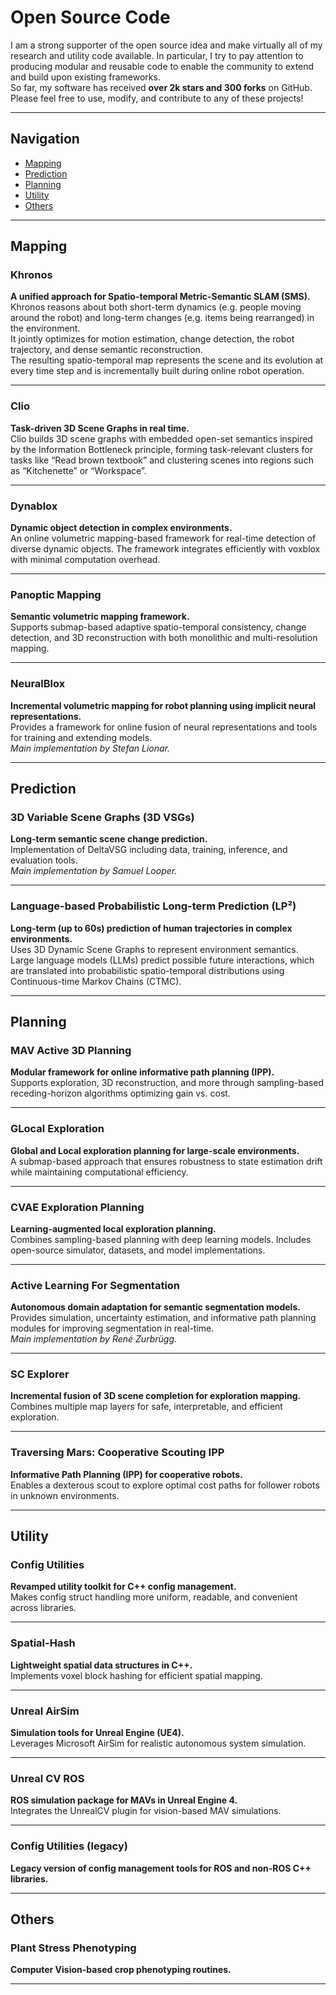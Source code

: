 # Open Source Code

I am a strong supporter of the open source idea and make virtually all of my research and utility code available. In particular, I try to pay attention to producing modular and reusable code to enable the community to extend and build upon existing frameworks.  
So far, my software has received **over 2k stars and 300 forks** on GitHub.  
Please feel free to use, modify, and contribute to any of these projects!

---

## Navigation
- [Mapping](#mapping)
- [Prediction](#prediction)
- [Planning](#planning)
- [Utility](#utility)
- [Others](#others)

---

## Mapping

### Khronos
**A unified approach for Spatio-temporal Metric-Semantic SLAM (SMS).**  
Khronos reasons about both short-term dynamics (e.g. people moving around the robot) and long-term changes (e.g. items being rearranged) in the environment.  
It jointly optimizes for motion estimation, change detection, the robot trajectory, and dense semantic reconstruction.  
The resulting spatio-temporal map represents the scene and its evolution at every time step and is incrementally built during online robot operation.

---

### Clio
**Task-driven 3D Scene Graphs in real time.**  
Clio builds 3D scene graphs with embedded open-set semantics inspired by the Information Bottleneck principle, forming task-relevant clusters for tasks like “Read brown textbook” and clustering scenes into regions such as “Kitchenette” or “Workspace”.

---

### Dynablox
**Dynamic object detection in complex environments.**  
An online volumetric mapping-based framework for real-time detection of diverse dynamic objects. The framework integrates efficiently with voxblox with minimal computation overhead.

---

### Panoptic Mapping
**Semantic volumetric mapping framework.**  
Supports submap-based adaptive spatio-temporal consistency, change detection, and 3D reconstruction with both monolithic and multi-resolution mapping.

---

### NeuralBlox
**Incremental volumetric mapping for robot planning using implicit neural representations.**  
Provides a framework for online fusion of neural representations and tools for training and extending models.  
*Main implementation by Stefan Lionar.*

---

## Prediction

### 3D Variable Scene Graphs (3D VSGs)
**Long-term semantic scene change prediction.**  
Implementation of DeltaVSG including data, training, inference, and evaluation tools.  
*Main implementation by Samuel Looper.*

---

### Language-based Probabilistic Long-term Prediction (LP²)
**Long-term (up to 60s) prediction of human trajectories in complex environments.**  
Uses 3D Dynamic Scene Graphs to represent environment semantics.  
Large language models (LLMs) predict possible future interactions, which are translated into probabilistic spatio-temporal distributions using Continuous-time Markov Chains (CTMC).

---

## Planning

### MAV Active 3D Planning
**Modular framework for online informative path planning (IPP).**  
Supports exploration, 3D reconstruction, and more through sampling-based receding-horizon algorithms optimizing gain vs. cost.

---

### GLocal Exploration
**Global and Local exploration planning for large-scale environments.**  
A submap-based approach that ensures robustness to state estimation drift while maintaining computational efficiency.

---

### CVAE Exploration Planning
**Learning-augmented local exploration planning.**  
Combines sampling-based planning with deep learning models. Includes open-source simulator, datasets, and model implementations.

---

### Active Learning For Segmentation
**Autonomous domain adaptation for semantic segmentation models.**  
Provides simulation, uncertainty estimation, and informative path planning modules for improving segmentation in real-time.  
*Main implementation by René Zurbrügg.*

---

### SC Explorer
**Incremental fusion of 3D scene completion for exploration mapping.**  
Combines multiple map layers for safe, interpretable, and efficient exploration.

---

### Traversing Mars: Cooperative Scouting IPP
**Informative Path Planning (IPP) for cooperative robots.**  
Enables a dexterous scout to explore optimal cost paths for follower robots in unknown environments.

---

## Utility

### Config Utilities
**Revamped utility toolkit for C++ config management.**  
Makes config struct handling more uniform, readable, and convenient across libraries.

---

### Spatial-Hash
**Lightweight spatial data structures in C++.**  
Implements voxel block hashing for efficient spatial mapping.

---

### Unreal AirSim
**Simulation tools for Unreal Engine (UE4).**  
Leverages Microsoft AirSim for realistic autonomous system simulation.

---

### Unreal CV ROS
**ROS simulation package for MAVs in Unreal Engine 4.**  
Integrates the UnrealCV plugin for vision-based MAV simulations.

---

### Config Utilities (legacy)
**Legacy version of config management tools for ROS and non-ROS C++ libraries.**

---

## Others

### Plant Stress Phenotyping
**Computer Vision-based crop phenotyping routines.**

---

